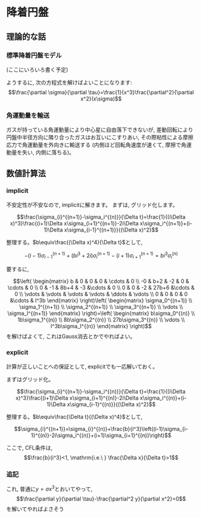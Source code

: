 # 降着円盤
## 理論的な話
### 標準降着円盤モデル
(ここにいろいろ書く予定)

ようするに, 次の方程式を解けばよいことになります: 
$$\frac{\partial \sigma}{\partial \tau}=\frac{1}{x^3}\frac{\partial^2}{\partial x^2}(x\sigma)$$

### 角運動量を輸送
ガスが持っている角運動量により中心星に自由落下できないが, 差動回転により円盤中半径方向に隣り合ったガスはお互いにこすりあい, その際粘性による摩擦応力で角運動量を外向きに輸送する (内側ほど回転角速度が速くて, 摩擦で角運動量を失い, 内側に落ちる)。


## 数値計算法

### implicit
不安定性が不安なので, implicitに解きます。
まずは, グリッド化します。

$$\frac{\sigma_{i}^{(n+1)}-\sigma_i^{(n)}}{\Delta t}=\frac{1}{(i\Delta x)^3}\frac{(i+1)\Delta x\sigma_{i+1}^{(n+1)}-2i\Delta x\sigma_i^{(n+1)}+(i-1)\Delta x\sigma_{i-1}^{(n+1)}}{(\Delta x)^2}$$

整理する。$b\equiv\frac{(\Delta x)^4}{\Delta t}$として, 

$$-(i-1)\sigma_{i-1}^{(n+1)}+(bi^3+2i)\sigma_i^{(n+1)}-(i+1)\sigma_{i+1}^{(n+1)}=bi^3\sigma_i^{(n)}$$

要するに, 

$$\left(
\begin{matrix} 
b & 0 & 0 & 0 & \cdots & 0 \\ 
-0 & b+2 & -2 & 0 & \cdots & 0 \\
0 & -1 & 8b+4 & -3 &\cdots & 0 \\
0 & 0 & -2 & 27b+6 &\cdots & 0 \\
\vdots & \vdots & \vdots & \vdots & \ddots & \vdots \\
0 & 0 & 0 & 0 &\cdots & I^3b 
\end{matrix} 
\right)\left(
\begin{matrix} 
\sigma_0^{(n+1)} \\ 
\sigma_1^{(n+1)} \\
\sigma_2^{(n+1)} \\
\sigma_3^{(n+1)} \\
\vdots \\
\sigma_I^{(n+1)}
\end{matrix} 
\right)=\left(
\begin{matrix} 
b\sigma_0^{(n)} \\ 
1b\sigma_1^{(n)} \\
8b\sigma_2^{(n)} \\
27b\sigma_3^{(n)} \\
\vdots \\
I^3b\sigma_I^{(n)}
\end{matrix} 
\right)$$
を解けばよくて, これはGauss消去とかでやればよい。

### explicit
計算が正しいことへの保証として, explicitでも一応解いておく。

まずはグリッド化。

$$\frac{\sigma_{i}^{(n+1)}-\sigma_i^{(n)}}{\Delta t}=\frac{1}{(i\Delta x)^3}\frac{(i+1)\Delta x\sigma_{i+1}^{(n)}-2i\Delta x\sigma_i^{(n)}+(i-1)\Delta x\sigma_{i-1}^{(n)}}{(\Delta x)^2}$$

整理する。$b\equiv\frac{\Delta t}{(\Delta x)^4}$として, 

$$\sigma_{i}^{(n+1)}=\sigma_{i}^{(n)}+\frac{b}{i^3}\left((i-1)\sigma_{i-1}^{(n)}-2i\sigma_i^{(n)}+(i+1)\sigma_{i+1}^{(n)}\right)$$

ここで, CFL条件は, 
$$\frac{b}{i^3}<1, \mathrm{i.e.\ } \frac{\Delta x}{\Delta t}>1$$

### 追記
これ, 普通に$y=\sigma x^3$とおいてやって, 
$$\frac{\partial y}{\partial \tau}-\frac{\partial^2 y}{\partial x^2}=0$$
を解いてやればよさそう
